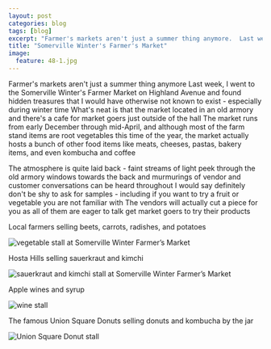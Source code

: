 ```yaml
---
layout: post
categories: blog
tags: [blog]
excerpt: "Farmer's markets aren't just a summer thing anymore.  Last week, I went to the Somerville Winter's Farmer Market on Highland Avenue and found hidden treasures that I would have otherwise not known to exist - especially during winter time.  What's neat is that the market located in an old armory and there's a cafe for market goers just outside of the hall."
title: "Somerville Winter's Farmer's Market"
image:
  feature: 48-1.jpg
---
```


Farmer's markets aren't just a summer thing anymore  Last week, I went to the Somerville Winter's Farmer Market on Highland Avenue and found hidden treasures that I would have otherwise not known to exist - especially during winter time  What's neat is that the market located in an old armory and there's a cafe for market goers just outside of the hall  The market runs from early December through mid-April, and although most of the farm stand items are root vegetables this time of the year, the market actually hosts a bunch of other food items like meats, cheeses, pastas, bakery items, and even kombucha and coffee  

The atmosphere is quite laid back - faint streams of light peek through the old armory windows towards the back and murmurings of vendor and customer conversations can be heard throughout I would say definitely don't be shy to ask for samples - including if you want to try a fruit or vegetable you are not familiar with  The vendors will actually cut a piece for you as all of them are eager to talk get market goers to try their products

Local farmers selling beets, carrots, radishes, and potatoes

![ vegetable stall at Somerville Winter Farmer’s Market](/img/48-2jpg "")

Hosta Hills selling sauerkraut and kimchi

![sauerkraut and kimchi stall at Somerville Winter Farmer’s Market](/img/48-3jpg "")

Apple wines and syrup

![wine stall](/img/48-4jpg "")

The famous Union Square Donuts selling donuts and kombucha by the jar

![Union Square Donut stall](/img/48-5jpg "")